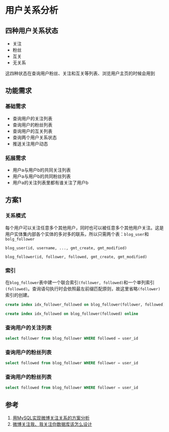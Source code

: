 # 用户关系分析
## 四种用户关系状态
- 关注
- 粉丝
- 互关
- 无关系

这四种状态在查询用户粉丝、关注和互关等列表、浏览用户主页的时候会用到
## 功能需求
### 基础需求
- 查询用户的关注列表
- 查询用户的粉丝列表
- 查询用户的互关列表
- 查询两个用户关系状态
- 推送关注用户动态
### 拓展需求
- 用户a与用户b的共同关注列表
- 用户a与用户b的共同粉丝列表
- 用户a的关注列表里都有谁关注了用户b

## 方案1
### 关系模式
每个用户可以关注任意多个其他用户，同时也可以被任意多个其他用户关注。这是用户实体集内部各个实体的多对多的联系，所以只需两个表：`blog_user`和`bolg_follower`
```
blog_user(id, username, ..., gmt_create, gmt_modified)
```
```
blog_follower(id, follower, followed, gmt_create, gmt_modified)
```
### 索引
在`blog_follower`表中建一个联合索引`(follower, followed)`和一个单列索引`(followed)`。查询语句执行时会依照最左前缀匹配原则，故这里省略`(follower)`索引的创建。
```sql
create index idx_follower_followed on blog_follower(follower, followed) online
```
```sql
create index idx_followed on blog_follower(followed) online
```

### 查询用户的关注列表
```sql
select follower from blog_follower WHERE followed = user_id
```

### 查询用户的粉丝列表
```sql
select followed from blog_follower WHERE follower = user_id
```

### 查询用户的粉丝列表
```sql
select followed from blog_follower WHERE follower = user_id
```
## 参考
1. [用MySQL实现微博关注关系的方案分析](https://my.oschina.net/yonghan/blog/475588)
2. [微博关注我、我关注你数据库该怎么设计](https://blog.csdn.net/u010098331/article/details/51445904)
<!--stackedit_data:
eyJoaXN0b3J5IjpbODA1NTg4OTY2LDIxMzM1NDcxNzMsNTMxOT
MwNTMzLDI0MDU4MzgyOCw0OTc2MTU2NTgsLTE5ODIyMTcxNjIs
LTIwODk2ODE2MzMsNzQ5NTk0NDAsMTYyMTA5NjY2OSwtMTcwOD
EzMjk0Myw4NjQwNDE0MzksMTc0NjcwMzY0MCwtMTUyNzM5NTYz
NywtNTE2MzU4NjMzLC0yMDc1Nzk3NjUzLC0xNDIxMjYxNDgzXX
0=
-->